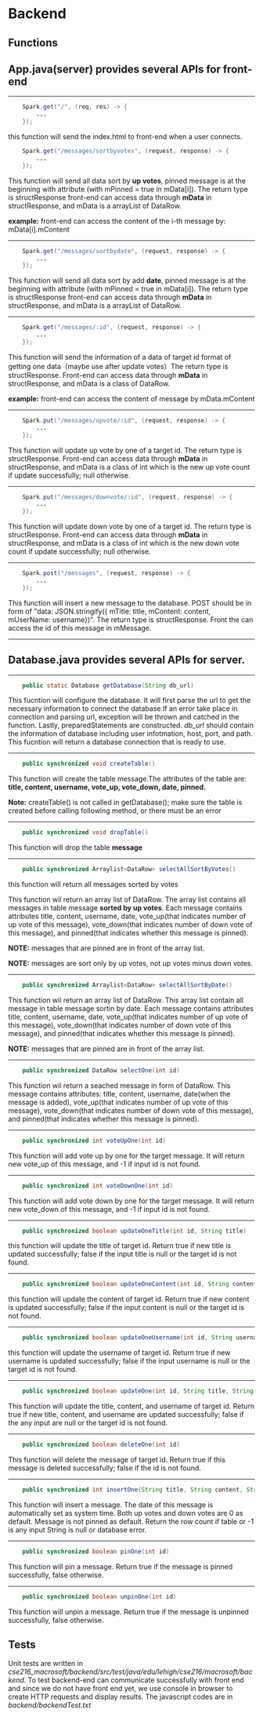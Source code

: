 # Backend
## Functions

## **App.java(server) provides several APIs for front-end**
 ---
```java
    Spark.get("/", (req, res) -> {
        ...
    });
```
this function will send the index.html to front-end when a user connects.

```java
    Spark.get("/messages/sortbyvotes", (request, response) -> {
        ...
    });
```
This function will send all data sort by **up votes**, pinned message is at the beginning with attribute (with mPinned = true in mData[i]). The return type is structResponse front-end can access data through **mData** in structResponse, and mData is a arrayList of DataRow. 

**example:** front-end can access the content of the i-th message by: mData[i].mContent

---
```java
    Spark.get("/messages/sortbydate", (request, response) -> {
        ...
    });
```
This function will send all data sort by add **date**, pinned message is at the beginning with attribute (with mPinned = true in mData[i]). The return type is structResponse front-end can access data through **mData** in structResponse, and mData is a arrayList of DataRow. 

 ---
```java
    Spark.get("/messages/:id", (request, response) -> {
        ...
    });
```
This function will send the information of a data of target id format of getting one data（maybe use after update votes）The return type is structResponse. Front-end can access data through **mData** in structResponse, and mData is a class of DataRow. 

**example:** front-end can access the content of message by mData.mContent

 ---
```java
    Spark.put("/messages/upvote/:id", (request, response) -> {
        ...
    });
```
This function will update up vote by one of a target id. The return type is structResponse. Front-end can access data through **mData** in structResponse, and mData is a class of int which is the new up vote count if update successfully; null otherwise.

 ---
```java
    Spark.put("/messages/downvote/:id", (request, response) -> {
        ...
    });
```
This function will update down vote by one of a target id. The return type is structResponse. Front-end can access data through **mData** in structResponse, and mData is a class of int which is the new down vote count if update successfully; null otherwise.

 ---
```java
    Spark.post("/messages", (request, response) -> {
        ...
    });
```
This function will insert a new message to the database. POST should be in form of "data: JSON.stringify({ mTitle: title, mContent: content, mUserName: username})". The return type is structResponse. Front the can access the id of this message in mMessage.

---
## **Database.java provides several APIs for server.**

 ---
```java
    public static Database getDatabase(String db_url)
```
This fucntion will configure the database. It will first parse the url to get the necessary information to connect the database.If an error take place in connection and parsing url, exception will be thrown and catched in the function. Lastly, preparedStatements are constructed. *db_url* should contain the information of database including user infotmation, host, port, and path. This fucntion will return
a database connection that is ready to use.

 ---
```java
    public synchronized void createTable()
```
This function will create the table message.The attributes of the table are: **title, content, username, vote_up, vote_down, date, pinned.**

**Note:** createTable() is not called in getDatabase(); make sure the table is created before calling following method, or there must be an error

 ---
```java
    public synchronized void dropTable()
```
This function will drop the table **message**

 ---
```java
    public synchronized Arraylist<DataRow> selectAllSortByVotes() 
```
this function will return all messages sorted by votes

This function wil return an array list of DataRow. The array list contains 
all messages in table message **sorted by up votes**. Each message contains attributes 
title, content, username, date, vote_up(that indicates number of up vote 
of this message), vote_down(that indicates number of down vote of this message), and pinned(that indicates whether this message is pinned).

**NOTE:** messages that are pinned are in front of the array list. 

**NOTE:** messages are sort only by up votes, not up votes minus down votes.
 
 ---
```java
    public synchronized Arraylist<DataRow> selectAllSortByDate() 
```
This function wil return an array list of DataRow. This array list contain 
all message in table message sortin by date. Each message contains attributes 
title, content, username, date, vote_up(that indicates number of up vote 
of this message), vote_down(that indicates number of down vote of this message), and pinned(that indicates whether this message is pinned).

**NOTE:** messages that are pinned are in front of the array list. 

 ---
```java
    public synchronized DataRow selectOne(int id) 
```
This function wil return a seached message in form of DataRow. This message contains attributes: title, content, username, date(when the 
message is added), vote_up(that indicates number of up vote of this message), 
vote_down(that indicates number of down vote of this message), and pinned(that 
indicates whether this message is pinned).

 ---
```java
    public synchronized int voteUpOne(int id) 
```
This function will add vote up by one for the target message. It will return new vote_up of this message, and -1 if input id is not found.

 ---
```java
    public synchronized int voteDownOne(int id)
```
This function will add vote down by one for the target message. It will return new vote_down of this message, and -1 if input id is not found.

 ---
```java
    public synchronized boolean updateOneTitle(int id, String title)
```
this function will update the title of target id. Return true if new title is updated successfully; false if the input title is null or the target id is not found.

 ---
```java
    public synchronized boolean updateOneContent(int id, String content)
```
this function will update the content of target id. Return true if new content is updated successfully; false if the input content is null or the target id is not found.

 ---
```java
    public synchronized boolean updateOneUsername(int id, String username)
```
this function will update the username of target id. Return true if new username is updated successfully; false if the input username is null or the target id is not found.

 ---
```java
    public synchronized boolean updateOne(int id, String title, String content, String username)
```
This function will update the title, content, and username of target id. Return true if new title, content, and username are updated successfully; false if the any input are null or the target id is not found.

 ---
```java
    public synchronized boolean deleteOne(int id)
```
This function will delete the message of target id. Return true if this message is deleted successfully; false if the id is not found.

 ---
```java
    public synchronized int insertOne(String title, String content, String userName)
```
This function will insert a message. The date of this message is automatically set as system time. Both up votes and down votes are 0 as default. Message is not pinned as default. Return the row count if table or -1 is any input String is null or database error.

 ---
```java
    public synchronized boolean pinOne(int id)
```
This function will pin a message. Return true if the message is pinned successfully, false otherwise.

 ---
```java
    public synchronized boolean unpinOne(int id)
```
This function will unpin a message. Return true if the message is unpinned successfully, false otherwise.

## **Tests**
Unit tests are written in *cse216_macrosoft/backend/src/test/java/edu/lehigh/cse216/macrosoft/backend*. To test backend-end can communicate successfully with 
front end and since we do not have front end yet, we use console in browser to create HTTP requests and display results. The javascript codes are in *backend/backendTest.txt*
